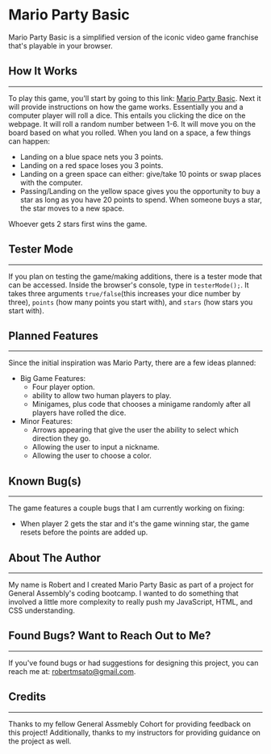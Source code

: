 # Mario Party Basic
Mario Party Basic is a simplified version of the iconic video game franchise that's playable in your browser.

## How It Works
---
To play this game, you'll start by going to this link: [Mario Party Basic](https://rsato1007.github.io/). Next it will provide instructions on how the game works. Essentially you and a computer player will roll a dice. This entails you clicking the dice on the webpage. It will roll a random number between 1-6. It will move you on the board based on what you rolled. When you land on a space, a few things can happen:
- Landing on a blue space nets you 3 points.
- Landing on a red space loses you 3 points.
- Landing on a green space can either: give/take 10 points or swap places with the computer.
- Passing/Landing on the yellow space gives you the opportunity to buy a star as long as you have 20 points to spend. When someone buys a star, the star moves to a new space.

Whoever gets 2 stars first wins the game.

## Tester Mode
---
If you plan on testing the game/making additions, there is a tester mode that can be accessed. Inside the browser's console, type in `testerMode();`. It takes three arguments `true/false`(this increases your dice number by three), `points` (how many points you start with), and `stars` (how stars you start with).
## Planned Features
---
Since the initial inspiration was Mario Party, there are a few ideas planned:
- Big Game Features:
    - Four player option.
    - ability to allow two human players to play.
    - Minigames, plus code that chooses a minigame randomly after all players have rolled the dice.
- Minor Features:
    - Arrows appearing that give the user the ability to select which direction they go.
    - Allowing the user to input a nickname.
    - Allowing the user to choose a color.

## Known Bug(s)
---
The game features a couple bugs that I am currently working on fixing:
- When player 2 gets the star and it's the game winning star, the game resets before the points are added up.

## About The Author
---
My name is Robert and I created Mario Party Basic as part of a project for General Assembly's coding bootcamp. I wanted to do something that involved a little more complexity to really push my JavaScript, HTML, and CSS understanding.

## Found Bugs? Want to Reach Out to Me?
---
If you've found bugs or had suggestions for designing this project, you can reach me at: robertmsato@gmail.com.

## Credits
---
Thanks to my fellow General Assmebly Cohort for providing feedback on this project! Additionally, thanks to my instructors for providing guidance on the project as well.